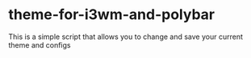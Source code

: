 # theme-for-i3wm-and-polybar
This is a simple script that allows you to change and save your current theme and configs
